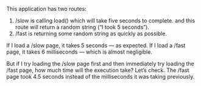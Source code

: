 This application has two routes:

1. /slow is calling load() which will take five seconds to complete. and this route will return a random string (“I took 5 seconds”).
2. /fast is returning some random string as quickly as possible.

If I load a /slow page, it takes 5 seconds — as expected.
If I load a /fast page, it takes 6 milliseconds — which is almost negligible.

But if I try loading the /slow page first and then immediately try loading the /fast page, how much time will the execution take? Let’s check.
The /fast page took 4.5 seconds instead of the milliseconds it was taking previously.